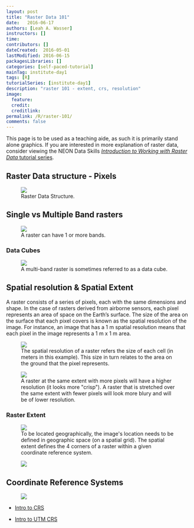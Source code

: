 ```yaml
---
layout: post
title: "Raster Data 101"
date:   2016-06-17
authors: [Leah A. Wasser]
instructors: []
time:
contributors: []
dateCreated:  2016-05-01
lastModified: 2016-06-15
packagesLibraries: []
categories: [self-paced-tutorial]
mainTag: institute-day1
tags: [R]
tutorialSeries: [institute-day1]
description: "raster 101 - extent, crs, resolution"
image:
  feature:
  credit:
  creditlink:
permalink: /R/raster-101/
comments: false
---
```


This page is to be used as a teaching aide, as such it is primarily stand alone 
graphics. If you are interested in more explanation of raster data, consider
viewing the NEON Data Skills 
<a href="http://neondataskills.org/tutorial-series/raster-data-series/" target="_blank"> *Introduction to Working with Raster Data* tutorial series</a>. 

## Raster Data structure - Pixels

<figure>
    <a href="http://neondataskills.org/images/dc-spatial-raster/raster_concept.png">
    <img src="http://neondataskills.org/images/dc-spatial-raster/raster_concept.png">
    </a>
    <figcaption>Raster Data Structure.</figcaption>
</figure>


## Single vs Multiple Band rasters

<figure>
    <a href="http://neondataskills.org/images/dc-spatial-raster/single_multi_raster.png">
    <img src="http://neondataskills.org/images/dc-spatial-raster/single_multi_raster.png">
    </a>
    <figcaption>A raster can have 1 or more bands.
    </figcaption>
</figure>

### Data Cubes

<figure>
    <a href="http://neondataskills.org/images/hyperspectral/DataCube.png">
    <img src="http://neondataskills.org/images/hyperspectral/DataCube.png">
    </a>
    <figcaption>A multi-band raster is sometimes
    referred to as a data cube.
    </figcaption>
</figure>


## Spatial resolution & Spatial Extent

A raster consists of a series of pixels, each with the same dimensions and shape. In the case of rasters derived from airborne sensors, each pixel represents an area of space on the Earth’s surface. The size of the area on the surface that each pixel covers is known as the spatial resolution of the image. For instance, an image that has a 1 m spatial resolution means that each pixel in the image represents a 1 m x 1 m area.

<figure>
    <a href="http://neondataskills.org/images/hyperspectral/pixelDetail.png">
    <img src="http://neondataskills.org/images/hyperspectral/pixelDetail.png">
    </a>
    <figcaption>The spatial resolution of a raster refers the size of each cell (in meters in this example). This size in turn relates to the area on the ground that the pixel represents.
    </figcaption>
</figure>



<figure>
    <a href="http://neondataskills.org/images/spatialData/raster1.png">
    <img src="http://neondataskills.org/images/spatialData/raster1.png">
    </a>
    <figcaption>A raster at the same extent with more pixels will have a higher resolution (it looks more "crisp"). A raster that is stretched over the same extent with fewer pixels will look more blury and will be of lower resolution.
    </figcaption>
</figure>


### Raster Extent

<figure>
    <a href="http://neondataskills.org/images/hyperspectral/sat_image_corners.png">
    <img src="http://neondataskills.org/images/hyperspectral/sat_image_corners.png">
    </a>
    <figcaption>To be located geographically, the image's location needs to be defined in geographic space (on a spatial grid). The spatial extent defines the 4 corners of a raster within a given coordinate reference system.
    </figcaption>
</figure>

<figure>
    <a href="http://neondataskills.org/images/hyperspectral/sat_image_lat_lon.png">
    <img src="http://neondataskills.org/images/hyperspectral/sat_image_lat_lon.png">
    </a>
    <figcaption>
    </figcaption>
</figure>



## Coordinate Reference Systems

<figure>
    <a href="https://source.opennews.org/media/cache/b9/4f/b94f663c79024f0048ae7b4f88060cb5.jpg">
    <img src="https://source.opennews.org/media/cache/b9/4f/b94f663c79024f0048ae7b4f88060cb5.jpg">
    </a>
    <figcaption>
    </figcaption>
</figure>


* [Intro to CRS ](http://neon-workwithdata.github.io/NEON-R-Spatio-Temporal-Data-and-Management-Intro/R/intro-to-coordinate-reference-systems)

* [Intro to UTM CRS ](http://neon-workwithdata.github.io/NEON-R-Spatio-Temporal-Data-and-Management-Intro/R/geographic-vs-projected-coordinate-reference-systems-UTM)
